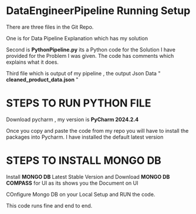 # DataEngineerPipeline Running Setup


There are three files in the Git Repo.

One is for Data Pipeline Explanation which has my solution 

Second is **PythonPipeline.py** its a Python code for the Solution I have provided for the Problem I was given. 
The code has comments which explains what it does.

Third file which is output of my pipeline , the output Json Data " **cleaned_product_data.json** "

# STEPS TO RUN PYTHON FILE

Download pycharm , my version is **PyCharm 2024.2.4**

Once you copy and paste the code from my repo you will have to install the packages into Pycharm.
I have installed the default latest version


 # STEPS TO INSTALL MONGO DB

Install **MONGO DB** Latest Stable Version and Download **MONGO DB COMPASS** for UI as its shows you the Document on UI

COnfigure Mongo DB on your Local Setup and RUN the code.

This code runs fine and end to end.




